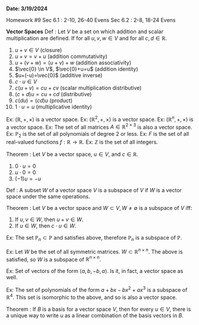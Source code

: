 **Date: 3/19/2024**



Homework #9
Sec 6.1 :  2-10, 26-40  Evens
Sec 6.2 :  2-8, 18-24    Evens

**Vector Spaces**
Def : Let $V$ be a set on which addition and scalar multiplication are defined.
	If for all $u,v,w \in V$ and for all $c, d\in \mathbb{R}$.
1) $u+v \in V$                             (closure)
2) $u+v=v+u$                       (addition commutativity)
3) $u+(v+w)=(u+v)+w$   (addition associativity)
4) $\vec{0} \in V$, $\vec{0}+u=u$                  (addition identity)
5) $u+(-u)=\vec{0}$                       (additive inverse)
6) $c\cdot u\in V$
7) $c(u+v)=cu+cv$               (scalar multiplication distributive)
8) $(c+d)u = cu+cd$               (distributive)
9) $c(du) = (cd)u$                      (product)
10) $1\cdot u = u$                            (multiplicative identity)

Ex: $(\mathbb{R}, +, \times)$ is a vector space.
Ex: $\left(\mathbb{R}^2, +, \times\right)$ is a vector space.
Ex: $\left(\mathbb{R}^n, +, \times\right)$ is a vector space.
Ex: The set of all matrices $A\in \mathbb{R}^{2\times3}$ is also a vector space.
Ex: $\mathbb{P}_2$ is the set of all polynomials of degree 2 or less.
Ex: $F$ is the set of all real-valued functions $f:\mathbb{R}\rightarrow\mathbb{R}$.
Ex: $\mathbb{Z}$ is the set of all integers.


Theorem : Let $V$ be a vector space, $u\in V$, and $c\in\mathbb{R}$.
1) $0\cdot u = 0$
2) $u\cdot0 = 0$
3) $(-1)u=-u$

Def : A subset $W$ of a vector space $V$ is a subspace of $V$ if $W$ is a vector space under the same operations.

Theorem : Let $V$ be a vector space and $W \subset V, W\ne\emptyset$ is a subspace of $V$ iff:
1) If $u,v \in W$, then $u+v\in W$.
2) If $u\in W$, then $c\cdot u\in W$.


Ex: The set $\mathbb{P}_n\subset\mathbb{P}$ and satisfies above, therefore $\mathbb{P}_n$ is a subspace of $\mathbb{P}$.

Ex: Let $W$ be the set of all symmetric matrices. $W\subset\mathbb{R}^{n\times n}$.
	The above is satisfied, so $W$ is a subspace of $\mathbb{R}^{n\times n}$.

Ex: Set of vectors of the form $\langle a,b,-b,a\rangle$. Is it, in fact, a vector space as well.

Ex: The set of polynomials of the form $a+bx-bx^2+ax^3$ is a subspace of $\mathbb{R}^4$.
	This set is isomorphic to the above, and so is also a vector space.

Theorem : If $B$ is a basis for a vector space $V$, then for every $u\in V$, there is a unique way to write $u$ as a linear combination of the basis vectors in $B$.

